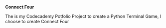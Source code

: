 **Connect Four**

The is my Codecademy Potfolio Project to create a Python Terminal Game, I choose to create Connect Four
